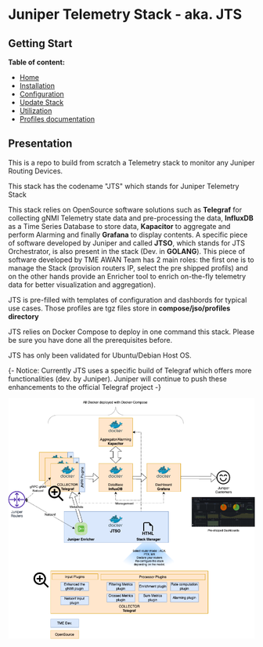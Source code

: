 # Juniper Telemetry Stack - aka. JTS

## Getting Start

 **Table of content:**
 - [Home](README.md)
 - [Installation](INSTALL.md)
 - [Configuration](CONFIG.md)
 - [Update Stack](UPDATE.md)
 - [Utilization](USAGE.md)
 - [Profiles documentation](PROFILES.md)
 
## Presentation 

This is a repo to build from scratch a Telemetry stack to monitor any Juniper Routing Devices. 

This stack has the codename "JTS" which stands for Juniper Telemetry Stack 

This stack relies on OpenSource software solutions such as **Telegraf** for collecting gNMI Telemetry state data and pre-processing the data, **InfluxDB** as a Time Series Database to store data, **Kapacitor** to aggregate and perform Alarming and finally **Grafana** to display contents. A specific piece of software developed by Juniper and called **JTSO**, which stands for JTS Orchestrator, is also present in the stack (Dev. in **GOLANG**). This piece of software developed by TME AWAN Team has 2 main roles: the first one is to manage the Stack (provision routers IP, select the pre shipped profils) and on the other hands provide an Enricher tool to enrich on-the-fly telemetry data for better visualization and aggregation).  

JTS is pre-filled with templates of configuration and dashbords for typical use cases. Those profiles are tgz files store in **compose/jso/profiles directory** 

JTS relies on Docker Compose to deploy in one command this stack. Please be sure you have done all the prerequisites before.

JTS has only been validated for Ubuntu/Debian Host OS. 

{- Notice: Currently JTS uses a specific build of Telegraf which offers more functionalities (dev. by Juniper). Juniper will continue to push these enhancements to the official Telegraf project -}

![jts.png](./img/JTS.png)

